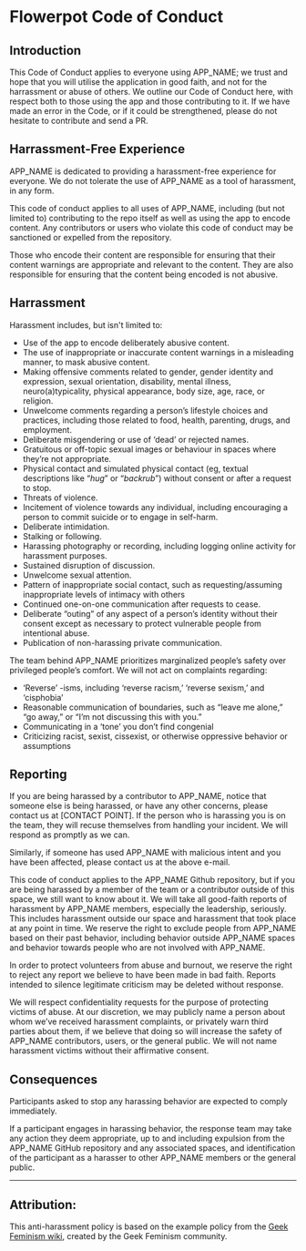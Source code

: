 # Flowerpot Code of Conduct 

## Introduction
This Code of Conduct applies to everyone using APP_NAME; we trust and hope that you will utilise the application in good faith, and not for the harrassment or abuse of others. We outline our Code of Conduct here, with respect both to those using the app and those contributing to it. If we have made an error in the Code, or if it could be strengthened, please do not hesitate to contribute and send a PR. 

## Harrassment-Free Experience
APP_NAME is dedicated to providing a harassment-free experience for everyone. We do not tolerate the use of APP_NAME as a tool of harassment, in any form.

This code of conduct applies to all uses of APP_NAME, including (but not limited to) contributing to the repo itself as well as using the app to encode content. Any contributors or users who violate this code of conduct may be sanctioned or expelled from the repository. 

Those who encode their content are responsible for ensuring that their content warnings are appropriate and relevant to the content. They are also responsible for ensuring that the content being encoded is not abusive. 

## Harrassment 
Harassment includes, but isn't limited to:

+ Use of the app to encode deliberately abusive content.
+ The use of inappropriate or inaccurate content warnings in a misleading manner, to mask abusive content. 
+ Making offensive comments related to gender, gender identity and expression, sexual orientation, disability, mental illness, neuro(a)typicality, physical appearance, body size, age, race, or religion.
+ Unwelcome comments regarding a person’s lifestyle choices and practices, including those related to food, health, parenting, drugs, and employment.
+ Deliberate misgendering or use of ‘dead’ or rejected names.
+ Gratuitous or off-topic sexual images or behaviour  in spaces where they’re not appropriate.
+ Physical contact and simulated physical contact (eg, textual descriptions like “*hug*” or “*backrub*”) without consent or after a request to stop.
+ Threats of violence.
+ Incitement of violence towards any individual, including encouraging a person to commit suicide or to engage in self-harm.
+ Deliberate intimidation.
+ Stalking or following.
+ Harassing photography or recording, including logging online activity for harassment purposes.
+ Sustained disruption of discussion.
+ Unwelcome sexual attention.
+ Pattern of inappropriate social contact, such as requesting/assuming inappropriate levels of intimacy with others
+ Continued one-on-one communication after requests to cease.
+ Deliberate “outing” of any aspect of a person’s identity without their consent except as necessary to protect vulnerable people from intentional abuse.
+ Publication of non-harassing private communication.

The team behind APP_NAME prioritizes marginalized people’s safety over privileged people’s comfort. We will not act on complaints regarding:

+ ‘Reverse’ -isms, including ‘reverse racism,’ ‘reverse sexism,’ and ‘cisphobia’
+ Reasonable communication of boundaries, such as “leave me alone,” “go away,” or “I’m not discussing this with you.”
+ Communicating in a ‘tone’ you don’t find congenial
+ Criticizing racist, sexist, cissexist, or otherwise oppressive behavior or assumptions

## Reporting
If you are being harassed by a contributor to APP_NAME, notice that someone else is being harassed, or have any other concerns, please contact us at [CONTACT POINT]. If the person who is harassing you is on the team, they will recuse themselves from handling your incident. We will respond as promptly as we can. 

Similarly, if someone has used APP_NAME with malicious intent and you have been affected, please contact us at the above e-mail. 

This code of conduct applies to the APP_NAME Github repository, but if you are being harassed by a member of the team or a contributor outside of this space, we still want to know about it. We will take all good-faith reports of harassment by APP_NAME members, especially the leadership, seriously. This includes harassment outside our space and harassment that took place at any point in time. We reserve the right to exclude people from APP_NAME based on their past behavior, including behavior outside APP_NAME spaces and behavior towards people who are not involved with APP_NAME.

In order to protect volunteers from abuse and burnout, we reserve the right to reject any report we believe to have been made in bad faith. Reports intended to silence legitimate criticism may be deleted without response.

We will respect confidentiality requests for the purpose of protecting victims of abuse. At our discretion, we may publicly name a person about whom we’ve received harassment complaints, or privately warn third parties about them, if we believe that doing so will increase the safety of APP_NAME contributors, users, or the general public. We will not name harassment victims without their affirmative consent.

## Consequences
Participants asked to stop any harassing behavior are expected to comply immediately.

If a participant engages in harassing behavior, the response team may take any action they deem appropriate, up to and including expulsion from the APP_NAME GitHub repository and any associated spaces, and identification of the participant as a harasser to other APP_NAME members or the general public.

- - -

## Attribution: 
This anti-harassment policy is based on the example policy from the [Geek Feminism wiki](http://geekfeminism.wikia.com/), created by the Geek Feminism community.